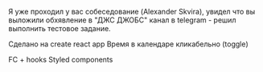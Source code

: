 Я уже проходил у вас собеседование (Alexander Skvira), увидел что вы выложили обхявление в "ДЖС ДЖОБС" канал в telegram - решил выполнить тестовое задание.

Сделано на create react app
Время в календаре кликабельно (toggle)

FC + hooks 
Styled components